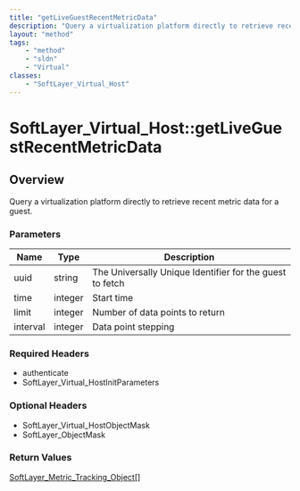 ```yaml
---
title: "getLiveGuestRecentMetricData"
description: "Query a virtualization platform directly to retrieve recent metric data for a guest."
layout: "method"
tags:
    - "method"
    - "sldn"
    - "Virtual"
classes:
    - "SoftLayer_Virtual_Host"
---
```

# SoftLayer_Virtual_Host::getLiveGuestRecentMetricData
## Overview 
Query a virtualization platform directly to retrieve recent metric data for a guest. 

### Parameters 
|Name | Type | Description |
| --- | --- | --- |
|uuid| string| The Universally Unique Identifier for the guest to fetch|
|time| integer| Start time|
|limit| integer| Number of data points to return|
|interval| integer| Data point stepping|


### Required Headers
* authenticate
* SoftLayer_Virtual_HostInitParameters

### Optional Headers
* SoftLayer_Virtual_HostObjectMask
* SoftLayer_ObjectMask

### Return Values
<a href='/reference/datatypes/SoftLayer_Metric_Tracking_Object'>SoftLayer_Metric_Tracking_Object[] </a>

